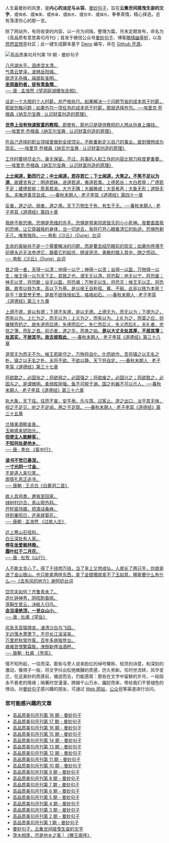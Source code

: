 人生最曼妙的风景，是**内心的淡定与从容**。[曼妙句子](https://read.lovejade.cn/)，旨在**云集世间摇曳生姿的文字**，或`情感`、或`唯美`、或`修身`、或`励志`、或`哲学`、或`娱乐`，拳拳真情，精心择选，总有荡漾你心的那一言。

除了网站外，有将收录的内容，以一月为间隔，整理为篇，月末定期发布，命名为《高品质有意思美句月刊》；首发于微信公众号[曼妙句子](https://mp.weixin.qq.com/mp/appmsgalbum?__biz=Mzk0NzI5NjQ3Mg==&action=getalbum&album_id=2103726193429512196)、博客[晚晴幽草轩](https://www.jeffjade.com)，以及[悠然宜想亭](https://forum.lovejade.cn/)社区；此一键生成脚本基于 [Deno](https://nicelinks.site/post/602d30aad099ff5688618591) 编写，并在 [Github 开源](https://github.com/nicejade/sentences-monthly-newsletter)。

![高品质美句月刊第 19 期 - 曼妙句子](https://image.nicelinks.site/jpg/nice-links-019.jpg)

[八月湖水平，涵虚混太清。   
气蒸云梦泽，波撼岳阳城。   
欲济无舟楫，端居耻圣明。   
**坐观垂钓者，徒有羡鱼情**。   
── 唐 · 孟浩然《望洞庭湖赠张丞相》](https://read.lovejade.cn/p/644e79045d123409e728ca7e) 

[设定一个大胆的个人时薪，并严格执行。如果解决一个问题节省的成本低于时薪，那就忽略问题；如果外包一项任务的成本低于时薪，那就选择外包。──埃里克·乔根森《纳瓦尔宝典 · 认识财富创造的原理》](https://read.lovejade.cn/p/644e77d95d123409e728ca7c) 

[**世界上没有快速致富的教程**。即使有，那也只是提供教程的人想从你身上赚钱。──埃里克·乔根森《纳瓦尔宝典 · 认识财富创造的原理》](https://read.lovejade.cn/p/644e77cc5d123409e728ca7a) 

[在自己选择的职业领域里做到全球顶尖。不断重新定义自己的事业，直到理想成为现实。──埃里克·乔根森《纳瓦尔宝典 · 认识财富创造的原理》](https://read.lovejade.cn/p/644e77b75d123409e728ca78) 

[工作时要拼尽全力，毫无保留。不过，共事的人和工作的内容比努力程度更重要。──埃里克·乔根森《纳瓦尔宝典 · 认识财富创造的原理》](https://read.lovejade.cn/p/644e77ad5d123409e728ca76) 

[**上士闻道，勤而行之；中士闻道，若存若亡；下士闻道，大笑之。不笑不足以为道**。故建言有之：明道若昧，进道若退，夷道若类。上德若谷；大白若辱；广德若不足；建德若偷；质真若渝。大方无隅；大器晚成；大音希声；大象无形；道隐无名。夫唯道善贷且成。──春秋末期人 · 老子李耳《道德经》第四十一章](https://read.lovejade.cn/p/644d05c25d123409e728c26e) 

[反者，道之动，弱者，道之用。天下万物生于有，有生于无。──春秋末期人 · 老子李耳《道德经》第四十章](https://read.lovejade.cn/p/644d04c95d123409e728c26b) 

[我绝不能恐惧。恐惧是思维的杀手。恐惧是带来彻底毁灭的小小死神。我要直面我的恐惧，让它穿越我的身体，当一切逝去，我将打开心眼看清它的轨迹。恐惧所剩无几，唯我独存。── 电影《沙丘》（Dune）台词](https://read.lovejade.cn/p/644d04b95d123409e728c269) 

[生命的奥秘并不是一个需要解决的问题，而是要去经历眼前的现实；如果你停滞不前便永远无法参透它，跟着它的起伏，随波逐流，勇敢的踏入其中，随之而动。── 电影《沙丘》（Dune）台词](https://read.lovejade.cn/p/644d02a65d123409e728c263) 

[昔之得一者，天得一以清；地得一以宁；神得一以灵；谷得一以盈，万物得一以生；侯王得一以为天下正。其致之也，谓天无以清，将恐裂；地无以宁，将恐废；神无以灵，将恐歇；谷无以盈，将恐竭；万物无以生，将恐灭；候王无以正，将恐蹶。故贵以贱为本，高以下为基。是以侯王自称孤、寡、不毂。此非以贱为本邪？非乎？故至誉无誉。是故不欲琭琭如玉，珞珞如石。──春秋末期人 · 老子李耳《道德经》第三十九章](https://read.lovejade.cn/p/644cdd5a5d123409e728c0b0) 

[上德不德，是以有德；下德不失德，是以无德。上德无为，而无以为；下德为之，而有以为。上仁为之，而无以为；上义为之，而有以为。上礼为之，而莫之应，则攘臂而扔之。故失道而后德，失德而后仁，失仁而后义，失义而后礼。夫礼者，忠信之薄，而乱之首。前识者，道之华，而愚之始。**是以大丈夫处其厚，不居其薄；处其实，不居其华。故去彼取此**。──春秋末期人 · 老子李耳《道德经》第三十八章](https://read.lovejade.cn/p/644cd9a75d123409e728c096) 

[道常无为而无不为。候王若能守之，万物将自化。化而欲作，吾将镇之以无名之朴，镇之以无名之朴，夫将不欲。不欲以静，天下将自定。──春秋末期人 · 老子李耳《道德经》第三十七章](https://read.lovejade.cn/p/644cd4815d123409e728c06d) 

[将欲歙之，必固张之；将欲弱之，必固强之；将欲废之，必固兴之；将欲取之，必固与之。是谓微明。柔弱胜刚强。鱼不可脱于渊，国之利器不可以示人。──春秋末期人 · 老子李耳《道德经》第三十六章](https://read.lovejade.cn/p/644a84fe5d123409e728a78c) 

[执大象，天下往。往而不害，安平泰。乐与饵，过客止。道之出口，淡乎其无味，视之不足见，听之不足闻，用之不足既。──春秋末期人 · 老子李耳《道德经》第三十五章](https://read.lovejade.cn/p/644a849d5d123409e728a78a) 

[兰陵美酒郁金香，   
玉椀盛来琥珀光。   
**但使主人能醉客，   
不知何处是他乡**。   
── 唐 · 李白 《客中行》](https://read.lovejade.cn/p/6438ca54bde7286cc29e1348) 

[**读书不觉已春深，   
一寸光阴一寸金**。   
不是道人来引笑，   
周情孔思正追寻。   
── 唐朝 · 王贞白《白鹿洞二首》](https://read.lovejade.cn/p/6429a1e1778bb32004faa994) 

[故人具鸡黍，邀我至田家。   
绿树村边合，青山郭外斜。   
开轩面场圃，把酒话桑麻。   
待到重阳日，还来就菊花。   
── 唐朝 · 孟浩然 《过故人庄》](https://read.lovejade.cn/p/64291bfa778bb32004faa11f) 

[远上寒山石径斜，   
白云深处有人家。   
**停车坐爱枫林晚，   
霜叶红于二月花**。   
── 唐 · 杜牧《山行》](https://read.lovejade.cn/p/64291a8e778bb32004faa11b) 

[人不能太贪心了，得了千钱想万钱，当了皇上又想成仙，人就长了两只手，你就是进了金山银山，也只能拿两样东西，拿了金银镯就拿不了玉如意，哪能要什么有什么──《去有风的地方》谢阿奶台词](https://read.lovejade.cn/p/6429189a778bb32004faa10c) 

[岱宗夫如何？齐鲁青未了。   
造化钟神秀，阴阳割昏晓。   
荡胸生曾云，决眦入归鸟。   
**会当凌绝顶，一览众山小**。   
── 唐 · 杜甫《望岳》](https://read.lovejade.cn/p/642915fd778bb32004faa105) 

[风急天高猿啸哀，渚清沙白鸟飞回。   
无边落木萧萧下，不尽长江滚滚来。  
万里悲秋常作客，百年多病独登台。  
艰难苦恨繁霜鬓，潦倒新停浊酒杯。   
── 唐朝 · 杜甫 《登高》](https://read.lovejade.cn/p/64291504778bb32004faa100) 

情不知所起，一往而深。那些与旁人说来脸红的绰号暱称、轻灵的诗意，和深刻的激动，像筛子一般，将文字抖出松弛微醺的质感，历久弥新。任时世流转，风华变迁，在这美妙的质感前，循迹而去，仍能感观：那些在文字中留鲜的岁月，一段段永不衰老的情缘；隔著时空漫漫，跨越千山万水，蹁跹而来，带给我们不曾褪色的悸动。对[曼妙句子](http://read.lovejade.cn/)感兴趣的朋友，可通过 [Web 网站](http://read.lovejade.cn/)，[公众号](https://mp.weixin.qq.com/mp/appmsgalbum?__biz=Mzk0NzI5NjQ3Mg==&action=getalbum&album_id=2103726193429512196)等渠道进行访问。

### 您可能感兴趣的文章

- [高品质美句月刊第 18 期 - 曼妙句子](https://forum.lovejade.cn/d/270-18)
- [高品质美句月刊第 17 期 - 曼妙句子](https://forum.lovejade.cn/d/261-17)
- [高品质美句月刊第 16 期 - 曼妙句子](https://forum.lovejade.cn/d/257-16)
- [高品质美句月刊第 15 期 - 曼妙句子](https://forum.lovejade.cn/d/251-15)
- [高品质美句月刊第 14 期 - 曼妙句子](https://forum.lovejade.cn/d/236-14)
- [高品质美句月刊第 13 期 - 曼妙句子](https://forum.lovejade.cn/d/236-13)
- [高品质美句月刊第 12 期 - 曼妙句子](https://forum.lovejade.cn/d/224-12)
- [高品质美句月刊第 11 期 - 曼妙句子](https://forum.lovejade.cn/d/212-11)
- [高品质美句月刊第 10 期 - 曼妙句子](https://forum.lovejade.cn/d/208-10)
- [高品质美句月刊第 9 期 - 曼妙句子](https://forum.lovejade.cn/d/196-9)
- [高品质美句月刊第 8 期 - 曼妙句子](https://forum.lovejade.cn/d/183-8)
- [高品质美句月刊第 7 期 - 曼妙句子](https://forum.lovejade.cn/d/171-7)
- [高品质美句月刊第 6 期 - 曼妙句子](https://forum.lovejade.cn/d/144-4)
- [高品质美句月刊第 5 期 - 曼妙句子](https://forum.lovejade.cn/d/153-5)
- [高品质美句月刊第 4 期 - 曼妙句子](https://forum.lovejade.cn/d/144-4)
- [高品质美句月刊第 3 期 - 曼妙句子](https://forum.lovejade.cn/d/136-3)
- [高品质美句月刊第 2 期 - 曼妙句子](https://forum.lovejade.cn/d/124-2)
- [高品质美句月刊第 1 期 - 曼妙句子](https://forum.lovejade.cn/d/113-1)
- [曼妙句子，云集世间摇曳生姿的文字](https://forum.lovejade.cn/d/111)
- [萍水相逢，尽是他乡之客 | 《滕王阁序》](https://forum.lovejade.cn/d/73)